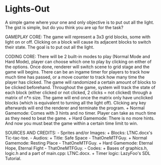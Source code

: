 # Lights-Out
 A simple game where your one and only objective is to put out all the light. The gist is simple, but do you think you are up for the task?

 GAMEPLAY CORE:
 The game will represent a 3x3 grid blocks, some with light on or off. Clicking on a block will cause its adjacent blocks to switch their state. The goal
 is to put out all the light.

 CODING CORE:
 There will be 2 built-in modes to play (Normal Mode and Hard Mode), player can choose which one to play by clicking on either of the options. Once done, renderer
 will switch scene to grid stage and the game will begins. There can be an ingame timer for players to track how much time has passed, or a move counter to
 track how many time the player has clicked. The game will randomized a certain amount of blocks to be clicked beforehand. Throughout the game, system will
 track the state of each block (either clicked or not clicked, 2 clicks = not clicked) through a matrix of n*n size. The game will end once the matrix only
 have unclicked blocks (which is equivalent to turning all the light off). Clicking any key afterwards will end the renderer and terminate the program.
    + Normal Gamemode: Comes with 3 hints and no timer. Player can take as much time as they need to beat the game.
    + Hard Gamemode: There is no more hints. And now you must beat the game within a certain time limit to win.

SOURCES AND CREDITS:
    - Sprites and/or Images:
        + Blocks: LTNC.docx's Tic-tac-toe.
    - Audios:
        + Title: Safe Space - ThatOneMTFGuy.
        + Normal Gamemode: Resting Place - ThatOneMTFGuy.
        + Hard Gamemode: Eternal Hope, Eternal Fight - ThatOneMTFGuy.
    - Codes:
        + Bases of graphics.h, logic.h and a part of main.cpp: LTNC.docx.
        + Timer logic: LazyFoo's SDL Tutorial.
